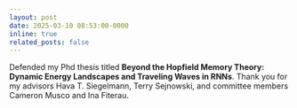 ```yaml
---
layout: post
date: 2025-03-10 08:53:00-0000
inline: true
related_posts: false
---
```


Defended my Phd thesis titled **Beyond the Hopfield Memory Theory: Dynamic Energy Landscapes and Traveling Waves in RNNs**. Thank you for my advisors Hava T. Siegelmann, Terry Sejnowski, and committee members Cameron Musco and Ina Fiterau.

